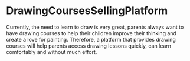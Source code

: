 # DrawingCoursesSellingPlatform
Currently, the need to learn to draw is very great, parents always want to have drawing courses to help their children improve their thinking and create a love for painting. Therefore, a platform that provides drawing courses will help parents access drawing lessons quickly, can learn comfortably and without much effort.
